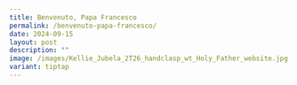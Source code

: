 ```yaml
---
title: Benvenuto, Papa Francesco
permalink: /benvenuto-papa-francesco/
date: 2024-09-15
layout: post
description: ""
image: /images/Kellie_Jubela_2T26_handclasp_wt_Holy_Father_website.jpg
variant: tiptap
---
```

